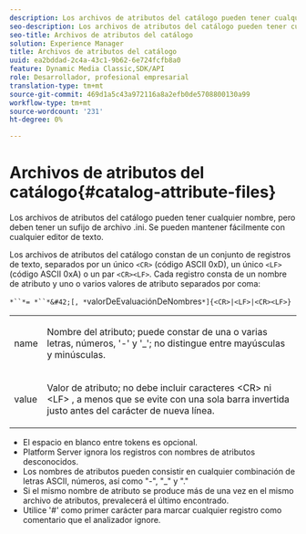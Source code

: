 ```yaml
---
description: Los archivos de atributos del catálogo pueden tener cualquier nombre, pero deben tener un sufijo de archivo .ini. Se pueden mantener fácilmente con cualquier editor de texto.
seo-description: Los archivos de atributos del catálogo pueden tener cualquier nombre, pero deben tener un sufijo de archivo .ini. Se pueden mantener fácilmente con cualquier editor de texto.
seo-title: Archivos de atributos del catálogo
solution: Experience Manager
title: Archivos de atributos del catálogo
uuid: ea2bddad-2c4a-43c1-9b62-6e724fcfb8a0
feature: Dynamic Media Classic,SDK/API
role: Desarrollador, profesional empresarial
translation-type: tm+mt
source-git-commit: 469d1a5c43a972116a8a2efb0de5708800130a99
workflow-type: tm+mt
source-wordcount: '231'
ht-degree: 0%

---
```



# Archivos de atributos del catálogo{#catalog-attribute-files}

Los archivos de atributos del catálogo pueden tener cualquier nombre, pero deben tener un sufijo de archivo .ini. Se pueden mantener fácilmente con cualquier editor de texto.

Los archivos de atributos del catálogo constan de un conjunto de registros de texto, separados por un único `<CR>` (código ASCII 0xD), un único `<LF>` (código ASCII 0xA) o un par `<CR><LF>`. Cada registro consta de un nombre de atributo y uno o varios valores de atributo separados por coma:

`*``*= *``*&#42;[, *`valorDeEvaluaciónDeNombres`*]{<CR>|<LF>|<CR><LF>}`

<table id="simpletable_8454AD549FDA421BA1469CDA44132773"> 
 <tr class="strow"> 
  <td class="stentry"> <p> <span class="codeph"> <span class="varname"> name  </span> </span> </p> </td> 
  <td class="stentry"> <p>Nombre del atributo; puede constar de una o varias letras, números, '-' y '_'; no distingue entre mayúsculas y minúsculas. </p> </td> 
 </tr> 
 <tr class="strow"> 
  <td class="stentry"> <p> <span class="codeph"> <span class="varname"> value  </span> </span> </p> </td> 
  <td class="stentry"> <p>Valor de atributo; no debe incluir caracteres <span class="codeph"> &lt;CR&gt; </span> ni <span class="codeph"> &lt;LF&gt; </span>, a menos que se evite con una sola barra invertida justo antes del carácter de nueva línea. </p> </td> 
 </tr> 
</table>

* El espacio en blanco entre tokens es opcional.
* Platform Server ignora los registros con nombres de atributos desconocidos.
* Los nombres de atributos pueden consistir en cualquier combinación de letras ASCII, números, así como &quot;-&quot;, &quot;_&quot; y &quot;.&quot;
* Si el mismo nombre de atributo se produce más de una vez en el mismo archivo de atributos, prevalecerá el último encontrado.
* Utilice &#39;#&#39; como primer carácter para marcar cualquier registro como comentario que el analizador ignore.

